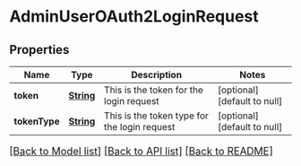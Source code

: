 # AdminUserOAuth2LoginRequest
## Properties

Name | Type | Description | Notes
------------ | ------------- | ------------- | -------------
**token** | [**String**](string.md) | This is the token for the login request | [optional] [default to null]
**tokenType** | [**String**](string.md) | This is the token type for the login request | [optional] [default to null]

[[Back to Model list]](../README.md#documentation-for-models) [[Back to API list]](../README.md#documentation-for-api-endpoints) [[Back to README]](../README.md)

<style>
     p, ul, ol, li { font-size: 18px !important;}
</style>

